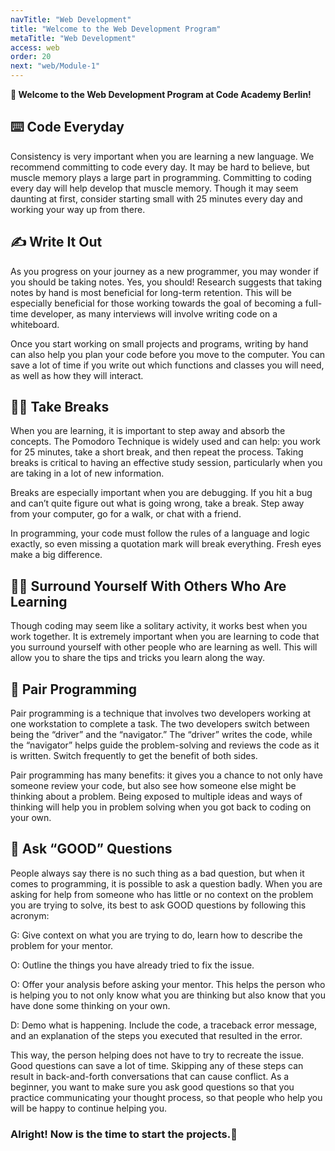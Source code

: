 ```yaml
---
navTitle: "Web Development"
title: "Welcome to the Web Development Program"
metaTitle: "Web Development"
access: web
order: 20
next: "web/Module-1"
---
```


**👋 Welcome to the Web Development Program at Code Academy Berlin!**

## ⌨️ Code Everyday

Consistency is very important when you are learning a new language. We recommend committing to code every day. It may be hard to believe, but muscle memory plays a large part in programming. Committing to coding every day will help develop that muscle memory. Though it may seem daunting at first, consider starting small with 25 minutes every day and working your way up from there.

## ✍️ Write It Out

As you progress on your journey as a new programmer, you may wonder if you should be taking notes. Yes, you should! Research suggests that taking notes by hand is most beneficial for long-term retention. This will be especially beneficial for those working towards the goal of becoming a full-time developer, as many interviews will involve writing code on a whiteboard.

Once you start working on small projects and programs, writing by hand can also help you plan your code before you move to the computer. You can save a lot of time if you write out which functions and classes you will need, as well as how they will interact.

## 🚶‍♀️ Take Breaks

When you are learning, it is important to step away and absorb the concepts. The Pomodoro Technique is widely used and can help: you work for 25 minutes, take a short break, and then repeat the process. Taking breaks is critical to having an effective study session, particularly when you are taking in a lot of new information.

Breaks are especially important when you are debugging. If you hit a bug and can’t quite figure out what is going wrong, take a break. Step away from your computer, go for a walk, or chat with a friend.

In programming, your code must follow the rules of a language and logic exactly, so even missing a quotation mark will break everything. Fresh eyes make a big difference.

## 👩‍🏫 Surround Yourself With Others Who Are Learning

Though coding may seem like a solitary activity, it works best when you work together. It is extremely important when you are learning to code that you surround yourself with other people who are learning as well. This will allow you to share the tips and tricks you learn along the way.

## 👯 Pair Programming

Pair programming is a technique that involves two developers working at one workstation to complete a task. The two developers switch between being the “driver” and the “navigator.” The “driver” writes the code, while the “navigator” helps guide the problem-solving and reviews the code as it is written. Switch frequently to get the benefit of both sides.

Pair programming has many benefits: it gives you a chance to not only have someone review your code, but also see how someone else might be thinking about a problem. Being exposed to multiple ideas and ways of thinking will help you in problem solving when you got back to coding on your own.

## 🤔 Ask “GOOD” Questions

People always say there is no such thing as a bad question, but when it comes to programming, it is possible to ask a question badly. When you are asking for help from someone who has little or no context on the problem you are trying to solve, its best to ask GOOD questions by following this acronym:

G: Give context on what you are trying to do, learn how to describe the problem for your mentor.

O: Outline the things you have already tried to fix the issue.

O: Offer your analysis before asking your mentor. This helps the person who is helping you to not only know what you are thinking but also know that you have done some thinking on your own.

D: Demo what is happening. Include the code, a traceback error message, and an explanation of the steps you executed that resulted in the error.

This way, the person helping does not have to try to recreate the issue.
Good questions can save a lot of time. Skipping any of these steps can result in back-and-forth conversations that can cause conflict. As a beginner, you want to make sure you ask good questions so that you practice communicating your thought process, so that people who help you will be happy to continue helping you.

### Alright! Now is the time to start the projects.💪

